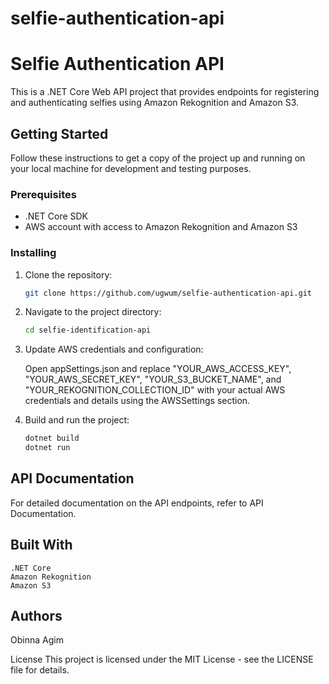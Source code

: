 # selfie-authentication-api

# Selfie Authentication API

This is a .NET Core Web API project that provides endpoints for registering and authenticating selfies using Amazon Rekognition and Amazon S3.

## Getting Started

Follow these instructions to get a copy of the project up and running on your local machine for development and testing purposes.

### Prerequisites

- .NET Core SDK
- AWS account with access to Amazon Rekognition and Amazon S3

### Installing

1. Clone the repository:

   ```bash
   git clone https://github.com/ugwum/selfie-authentication-api.git

2. Navigate to the project directory:

   ```bash
   cd selfie-identification-api
3. Update AWS credentials and configuration:

    Open appSettings.json and replace "YOUR_AWS_ACCESS_KEY", "YOUR_AWS_SECRET_KEY", "YOUR_S3_BUCKET_NAME", and "YOUR_REKOGNITION_COLLECTION_ID" with your actual AWS credentials and details using the AWSSettings section.

4. Build and run the project:

	```bash
    dotnet build
    dotnet run
## API Documentation
For detailed documentation on the API endpoints, refer to API Documentation.

## Built With
	.NET Core
	Amazon Rekognition
	Amazon S3
## Authors
Obinna Agim 

License
This project is licensed under the MIT License - see the LICENSE file for details.